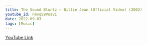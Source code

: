 ```yaml
---
title: The Sound Bluntz – Billie Jean (Official Video) (2002)
youtube_id: FmvqS9VoaVI
date: 2022-09-03
tags: [Music]
---
```



[YouTube Link](https://www.youtube.com/watch?v=FmvqS9VoaVI)
